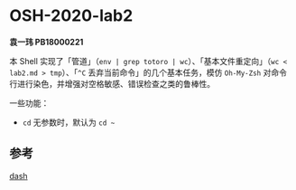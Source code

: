 # OSH-2020-lab2

**袁一玮 PB18000221**

本 Shell 实现了「管道」（`env | grep totoro | wc`）、「基本文件重定向」（`wc < lab2.md > tmp`）、「`^C` 丢弃当前命令」的几个基本任务，模仿 `Oh-My-Zsh` 对命令行进行染色，并增强对空格敏感、错误检查之类的鲁棒性。

一些功能：
- `cd` 无参数时，默认为 `cd ~`

## 参考

[dash](https://git.kernel.org/pub/scm/utils/dash/dash)